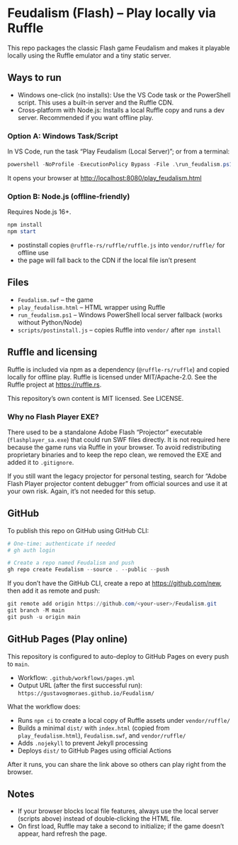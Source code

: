 # Feudalism (Flash) – Play locally via Ruffle

This repo packages the classic Flash game Feudalism and makes it playable locally using the Ruffle emulator and a tiny static server.

## Ways to run

- Windows one-click (no installs): Use the VS Code task or the PowerShell script. This uses a built-in server and the Ruffle CDN.
- Cross‑platform with Node.js: Installs a local Ruffle copy and runs a dev server. Recommended if you want offline play.

### Option A: Windows Task/Script

In VS Code, run the task “Play Feudalism (Local Server)”; or from a terminal:

```powershell
powershell -NoProfile -ExecutionPolicy Bypass -File .\run_feudalism.ps1
```

It opens your browser at <http://localhost:8080/play_feudalism.html>

### Option B: Node.js (offline‑friendly)

Requires Node.js 16+.

```powershell
npm install
npm start
```

- postinstall copies `@ruffle-rs/ruffle/ruffle.js` into `vendor/ruffle/` for offline use
- the page will fall back to the CDN if the local file isn’t present

## Files

- `Feudalism.swf` – the game
- `play_feudalism.html` – HTML wrapper using Ruffle
- `run_feudalism.ps1` – Windows PowerShell local server fallback (works without Python/Node)
- `scripts/postinstall.js` – copies Ruffle into `vendor/` after `npm install`

## Ruffle and licensing

Ruffle is included via npm as a dependency (`@ruffle-rs/ruffle`) and copied locally for offline play. Ruffle is licensed under MIT/Apache-2.0. See the Ruffle project at <https://ruffle.rs>.

This repository’s own content is MIT licensed. See LICENSE.

### Why no Flash Player EXE?

There used to be a standalone Adobe Flash “Projector” executable (`flashplayer_sa.exe`) that could run SWF files directly. It is not required here because the game runs via Ruffle in your browser. To avoid redistributing proprietary binaries and to keep the repo clean, we removed the EXE and added it to `.gitignore`.

If you still want the legacy projector for personal testing, search for “Adobe Flash Player projector content debugger” from official sources and use it at your own risk. Again, it’s not needed for this setup.

## GitHub

To publish this repo on GitHub using GitHub CLI:

```powershell
# One-time: authenticate if needed
# gh auth login

# Create a repo named Feudalism and push
gh repo create Feudalism --source . --public --push
```

If you don’t have the GitHub CLI, create a repo at <https://github.com/new>, then add it as remote and push:

```powershell
git remote add origin https://github.com/<your-user>/Feudalism.git
git branch -M main
git push -u origin main
```

## GitHub Pages (Play online)

This repository is configured to auto-deploy to GitHub Pages on every push to `main`.

- Workflow: `.github/workflows/pages.yml`
- Output URL (after the first successful run): `https://gustavogmoraes.github.io/Feudalism/`

What the workflow does:

- Runs `npm ci` to create a local copy of Ruffle assets under `vendor/ruffle/`
- Builds a minimal `dist/` with `index.html` (copied from `play_feudalism.html`), `Feudalism.swf`, and `vendor/ruffle/`
- Adds `.nojekyll` to prevent Jekyll processing
- Deploys `dist/` to GitHub Pages using official Actions

After it runs, you can share the link above so others can play right from the browser.

## Notes

- If your browser blocks local file features, always use the local server (scripts above) instead of double‑clicking the HTML file.
- On first load, Ruffle may take a second to initialize; if the game doesn’t appear, hard refresh the page.
